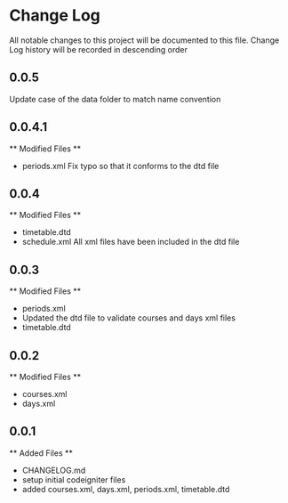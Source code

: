 # Change Log
All notable changes to this project will be documented to this file.
Change Log history will be recorded in descending order

## 0.0.5
Update case of the data folder to match name convention

## 0.0.4.1
** Modified Files **
- periods.xml
Fix typo so that it conforms to the dtd file 

## 0.0.4
** Modified Files **
- timetable.dtd
- schedule.xml
All xml files have been included in the dtd file

## 0.0.3
** Modified Files **
- periods.xml
- Updated the dtd file to validate courses and days xml files
- timetable.dtd

## 0.0.2
** Modified Files **
- courses.xml
- days.xml

## 0.0.1
** Added Files **
- CHANGELOG.md
- setup initial codeigniter files
- added courses.xml, days.xml, periods.xml, timetable.dtd
